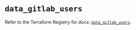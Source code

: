 # `data_gitlab_users`

Refer to the Terraform Registry for docs: [`data_gitlab_users`](https://registry.terraform.io/providers/gitlabhq/gitlab/17.2.0/docs/data-sources/users).
